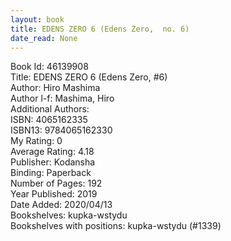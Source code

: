 ```yaml
---
layout: book
title: EDENS ZERO 6 (Edens Zero,  no. 6)
date_read: None
---
```


Book Id: 46139908<br />
Title: EDENS ZERO 6 (Edens Zero, #6)<br />
Author: Hiro Mashima<br />
Author l-f: Mashima, Hiro<br />
Additional Authors: <br />
ISBN: 4065162335<br />
ISBN13: 9784065162330<br />
My Rating: 0<br />
Average Rating: 4.18<br />
Publisher: Kodansha<br />
Binding: Paperback<br />
Number of Pages: 192<br />
Year Published: 2019<br />
Date Added: 2020/04/13<br />
Bookshelves: kupka-wstydu<br />
Bookshelves with positions: kupka-wstydu (#1339)<br />


